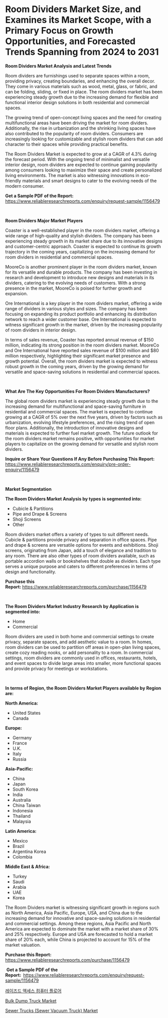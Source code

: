 <p><h1>Room Dividers Market Size, and Examines its Market Scope, with a Primary Focus on Growth Opportunities, and Forecasted Trends Spanning from 2024 to 2031</h1></p><p><strong>Room Dividers Market Analysis and Latest Trends</strong></p>
<p><p>Room dividers are furnishings used to separate spaces within a room, providing privacy, creating boundaries, and enhancing the overall decor. They come in various materials such as wood, metal, glass, or fabric, and can be folding, sliding, or fixed in place. The room dividers market has been experiencing steady growth due to the increasing demand for flexible and functional interior design solutions in both residential and commercial spaces.</p><p>The growing trend of open-concept living spaces and the need for creating multifunctional areas have been driving the market for room dividers. Additionally, the rise in urbanization and the shrinking living spaces have also contributed to the popularity of room dividers. Consumers are increasingly looking for customizable and stylish room dividers that can add character to their spaces while providing practical benefits.</p><p>The Room Dividers Market is expected to grow at a CAGR of 4.3% during the forecast period. With the ongoing trend of minimalist and versatile interior design, room dividers are expected to continue gaining popularity among consumers looking to maximize their space and create personalized living environments. The market is also witnessing innovations in eco-friendly materials and smart designs to cater to the evolving needs of the modern consumer.</p></p>
<p><strong>Get a Sample PDF of the Report:&nbsp;</strong> <a href="https://www.reliableresearchreports.com/enquiry/request-sample/1156479">https://www.reliableresearchreports.com/enquiry/request-sample/1156479</a></p>
<p>&nbsp;</p>
<p><strong>Room Dividers Major Market Players</strong></p>
<p><p>Coaster is a well-established player in the room dividers market, offering a wide range of high-quality and stylish dividers. The company has been experiencing steady growth in its market share due to its innovative designs and customer-centric approach. Coaster is expected to continue its growth trajectory in the coming years, capitalizing on the increasing demand for room dividers in residential and commercial spaces.</p><p>MooreCo is another prominent player in the room dividers market, known for its versatile and durable products. The company has been investing in research and development to introduce new designs and materials in its dividers, catering to the evolving needs of customers. With a strong presence in the market, MooreCo is poised for further growth and expansion.</p><p>Ore International is a key player in the room dividers market, offering a wide range of dividers in various styles and sizes. The company has been focusing on expanding its product portfolio and enhancing its distribution network to reach a wider customer base. Ore International is expected to witness significant growth in the market, driven by the increasing popularity of room dividers in interior design.</p><p>In terms of sales revenue, Coaster has reported annual revenue of $150 million, indicating its strong position in the room dividers market. MooreCo and Ore International have reported sales revenue of $100 million and $80 million respectively, highlighting their significant market presence and growth potential. Overall, the room dividers market is expected to witness robust growth in the coming years, driven by the growing demand for versatile and space-saving solutions in residential and commercial spaces.</p></p>
<p>&nbsp;</p>
<p><strong>What Are The Key Opportunities For Room Dividers Manufacturers?</strong></p>
<p><p>The global room dividers market is experiencing steady growth due to the increasing demand for multifunctional and space-saving furniture in residential and commercial spaces. The market is expected to continue growing at a CAGR of 5% over the next five years, driven by factors such as urbanization, evolving lifestyle preferences, and the rising trend of open floor plans. Additionally, the introduction of innovative designs and materials is expected to further fuel market growth. The future outlook for the room dividers market remains positive, with opportunities for market players to capitalize on the growing demand for versatile and stylish room dividers.</p></p>
<p><strong>Inquire or Share Your Questions If Any Before Purchasing This Report:</strong> <a href="https://www.reliableresearchreports.com/enquiry/pre-order-enquiry/1156479">https://www.reliableresearchreports.com/enquiry/pre-order-enquiry/1156479</a></p>
<p>&nbsp;</p>
<p><strong>Market Segmentation</strong></p>
<p><strong>The Room Dividers Market Analysis by types is segmented into:</strong></p>
<p><ul><li>Cubicle & Partitions</li><li>Pipe and Drape & Screens</li><li>Shoji Screens</li><li>Other</li></ul></p>
<p><p>Room dividers market offers a variety of types to suit different needs. Cubicle & partitions provide privacy and separation in office spaces. Pipe and drape & screens are versatile options for events and exhibitions. Shoji screens, originating from Japan, add a touch of elegance and tradition to any room. There are also other types of room dividers available, such as portable accordion walls or bookshelves that double as dividers. Each type serves a unique purpose and caters to different preferences in terms of design and functionality.</p></p>
<p><strong>Purchase this Report:&nbsp;</strong><a href="https://www.reliableresearchreports.com/purchase/1156479">https://www.reliableresearchreports.com/purchase/1156479</a></p>
<p>&nbsp;</p>
<p><strong>The Room Dividers Market Industry Research by Application is segmented into:</strong></p>
<p><ul><li>Home</li><li>Commercial</li></ul></p>
<p><p>Room dividers are used in both home and commercial settings to create privacy, separate spaces, and add aesthetic value to a room. In homes, room dividers can be used to partition off areas in open-plan living spaces, create cozy reading nooks, or add personality to a room. In commercial settings, room dividers are commonly used in offices, restaurants, hotels, and event spaces to divide large areas into smaller, more functional spaces and provide privacy for meetings or workstations.</p></p>
<p>&nbsp;</p>
<p><strong>In terms of Region, the Room Dividers Market Players available by Region are:</strong></p>
<p>
    <p> <strong> North America: </strong>
        <ul>
            <li>United States</li>
            <li>Canada</li>
        </ul>
        </p> 
    <p> <strong> Europe: </strong>
        <ul>
            <li>Germany</li>
            <li>France</li>
            <li>U.K.</li>
            <li>Italy</li>
            <li>Russia</li>
        </ul>
        </p> 
    <p> <strong> Asia-Pacific: </strong>
        <ul>
            <li>China</li>
            <li>Japan</li>
            <li>South Korea</li>
            <li>India</li>
            <li>Australia</li>
            <li>China Taiwan</li>
            <li>Indonesia</li>
            <li>Thailand</li>
            <li>Malaysia</li>
        </ul>
        </p> 
    <p> <strong> Latin America: </strong>
        <ul>
            <li>Mexico</li>
            <li>Brazil</li>
            <li>Argentina Korea</li>
            <li>Colombia</li>
        </ul>
        </p> 
    <p> <strong> Middle East & Africa: </strong>
        <ul>
            <li>Turkey</li>
            <li>Saudi</li>
            <li>Arabia</li>
            <li>UAE</li>
            <li>Korea</li>
        </ul>
    </p>
    </p>
<p><p>The Room Dividers market is witnessing significant growth in regions such as North America, Asia Pacific, Europe, USA, and China due to the increasing demand for innovative and space-saving solutions in residential and commercial settings. Among these regions, Asia Pacific and North America are expected to dominate the market with a market share of 30% and 25% respectively. Europe and USA are forecasted to hold a market share of 20% each, while China is projected to account for 15% of the market valuation.</p></p>
<p><strong>Purchase this Report: </strong><a href="https://www.reliableresearchreports.com/purchase/1156479">https://www.reliableresearchreports.com/purchase/1156479</a></p>
<p>&nbsp;<strong>Get a Sample PDF of the Report:&nbsp;&nbsp;</strong><a href="https://www.reliableresearchreports.com/enquiry/request-sample/1156479">https://www.reliableresearchreports.com/enquiry/request-sample/1156479</a></p>
<p><strong></strong></p>
<p><p><a href="https://github.com/xvz497517413/Market-Research-Report-List-1/blob/main/22561144931.md">레이즈드 액세스 컴퓨터 플로어</a></p><p><a href="https://mire-aunt-385.notion.site/Bulk-Dump-Truck-Market-Size-Focuses-on-Market-Dynamics-In-Depth-Analysis-and-Future-Projections-of--2bdfe0dda2374eba8989af4feae58e16">Bulk Dump Truck Market</a></p><p><a href="https://invited-way-688.notion.site/Sewer-Trucks-Sewer-Vacuum-Truck-Market-Analysis-Examines-its-Scope-on-Growth-Opportunities-and-Fo-fc5656269aa949f884981c41c802759d">Sewer Trucks (Sewer Vacuum Truck) Market</a></p></p>